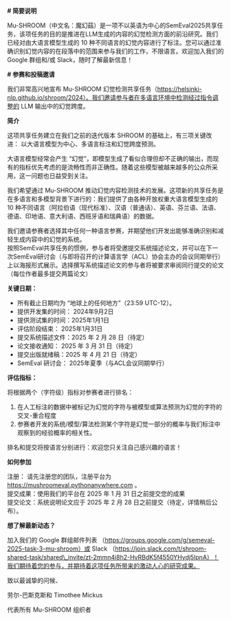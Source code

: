 
**\# 简要说明**

Mu-SHROOM（中文名：魔幻菇）是一项不以英语为中心的SemEval2025共享任务，该项任务的目的是推进在LLM生成的内容的幻觉检测方面的前沿研究。我们已经对由大语言模型生成的 10 种不同语言的幻觉内容进行了标注。您可以通过准确识别幻觉内容的在段落中的范围来参与我们的工作，不限语言。欢迎加入我们的 Google 群组和/或 Slack，随时了解最新信息！

**\# 参赛和投稿邀请**  

我们非常高兴地宣布 Mu-SHROOM 幻觉检测共享任务（https://helsinki-nlp.github.io/shroom/2024）。我们邀请参与者在多语言环境中检测经过指令调整的 LLM 输出中的幻觉跨度。

**简介**  

这项共享任务建立在我们之前的迭代版本 SHROOM 的基础上，有三项关键改进： 以大语言模型为中心、多语言标注和幻觉跨度预测。

大语言模型经常会产生 “幻觉”，即模型生成了看似合理但却不正确的输出，而现有的指标优先考虑的是流畅性而非正确性。随着这些模型被越来越多的公众所采用，这一问题也日益受到关注。

我们希望通过 Mu-SHROOM 推动幻觉内容检测技术的发展。这项新的共享任务是在多语言和多模型背景下进行的：我们提供了由各种开放权重大语言模型生成的10 种不同语言（阿拉伯语（现代标准）、汉语（普通话）、英语、芬兰语、法语、德语、印地语、意大利语、西班牙语和瑞典语）的数据。

我们邀请参赛者选择其中任何一种语言参赛，并期望他们开发出能够准确识别和减轻生成内容中的幻觉的系统。  
按照SemEval共享任务的惯例，参与者将受邀提交系统描述论文，并可以在下一次SemEval研讨会（与即将召开的计算语言学（ACL）协会主办的会议同期举行）上以海报形式展示。选择撰写系统描述论文的参与者将被要求审阅同行提交的论文（每位作者最多提交两篇论文）

**关键日期：**
  
- 所有截止日期均为 “地球上的任何地方”（23:59 UTC-12）。  
- 提供开发集的时间： 2024年9月2日  
- 提供测试集的时间：2025年1月1日  
- 评估阶段结束： 2025年1月31日  
- 提交系统描述文件：2025 年 2 月 28 日（待定）  
- 论文接收通知： 2025 年 3 月 31 日（待定）  
- 提交出版就绪稿：2025 年 4 月 21 日（待定）  
- SemEval 研讨会： 2025年夏季（与ACL会议同期举行）

**评估指标：**
  
将根据两个（字符级）指标对参赛者进行排名：  
1. 在人工标注的数据中被标记为幻觉的字符与被模型或算法预测为幻觉的字符的交叉-重合程度  
2. 参赛者开发的系统/模型/算法检测某个字符是幻觉一部分的概率与我们标注中观察到的经验概率的相关性。

排名和提交将按语言分别进行：欢迎您只关注自己感兴趣的语言！

**如何参加**
  
注册： 请先注册您的团队，注册平台为 https://mushroomeval.pythonanywhere.com 。  
提交成果：使用我们的平台在 2025 年 1 月 31 日之前提交您的成果  
提交论文：系统说明论文应于 2025 年 2 月 28 日之前提交（待定，详情稍后公布）。

**想了解最新动态？**
  
加入我们的 Google 群组邮件列表 （https://groups.google.com/g/semeval-2025-task-3-mu-shroom）或 Slack （https://join.slack.com/t/shroom-shared-task/shared\_invite/zt-2mmn4i8h2-HvRBdK5f4550YHydj5lpnA）！我们期待着您的参与，并期待着这项任务所带来的激动人心的研究成果。

致以最诚挚的问候、  

劳尔-巴斯克斯和 Timothee Mickus  

代表所有 Mu-SHROOM 组织者
